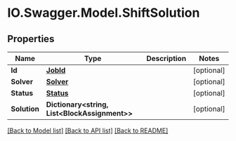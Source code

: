 # IO.Swagger.Model.ShiftSolution
## Properties

Name | Type | Description | Notes
------------ | ------------- | ------------- | -------------
**Id** | [**JobId**](JobId.md) |  | [optional] 
**Solver** | [**Solver**](Solver.md) |  | [optional] 
**Status** | [**Status**](Status.md) |  | [optional] 
**Solution** | **Dictionary&lt;string, List&lt;BlockAssignment&gt;&gt;** |  | [optional] 

[[Back to Model list]](../README.md#documentation-for-models) [[Back to API list]](../README.md#documentation-for-api-endpoints) [[Back to README]](../README.md)

